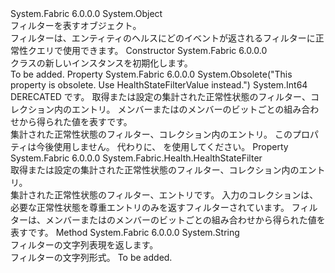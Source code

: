 <Type Name="HealthEventsFilter" FullName="System.Fabric.Health.HealthEventsFilter">
  <TypeSignature Language="C#" Value="public sealed class HealthEventsFilter" />
  <TypeSignature Language="ILAsm" Value=".class public auto ansi sealed beforefieldinit HealthEventsFilter extends System.Object" />
  <TypeSignature Language="DocId" Value="T:System.Fabric.Health.HealthEventsFilter" />
  <TypeSignature Language="VB.NET" Value="Public NotInheritable Class HealthEventsFilter" />
  <TypeSignature Language="F#" Value="type HealthEventsFilter = class" />
  <AssemblyInfo>
    <AssemblyName>System.Fabric</AssemblyName>
    <AssemblyVersion>6.0.0.0</AssemblyVersion>
  </AssemblyInfo>
  <Base>
    <BaseTypeName>System.Object</BaseTypeName>
  </Base>
  <Interfaces />
  <Docs>
    <summary>
      <para>フィルターを表す<see cref="T:System.Fabric.Health.HealthEvent" />オブジェクト。</para>
    </summary>
    <remarks>フィルターは、エンティティのヘルスにどのイベントが返されるフィルターに正常性クエリで使用できます。</remarks>
  </Docs>
  <Members>
    <Member MemberName=".ctor">
      <MemberSignature Language="C#" Value="public HealthEventsFilter ();" />
      <MemberSignature Language="ILAsm" Value=".method public hidebysig specialname rtspecialname instance void .ctor() cil managed" />
      <MemberSignature Language="DocId" Value="M:System.Fabric.Health.HealthEventsFilter.#ctor" />
      <MemberSignature Language="VB.NET" Value="Public Sub New ()" />
      <MemberType>Constructor</MemberType>
      <AssemblyInfo>
        <AssemblyName>System.Fabric</AssemblyName>
        <AssemblyVersion>6.0.0.0</AssemblyVersion>
      </AssemblyInfo>
      <Parameters />
      <Docs>
        <summary>
          <para><see cref="T:System.Fabric.Health.HealthEventsFilter" /> クラスの新しいインスタンスを初期化します。</para>
        </summary>
        <remarks>To be added.</remarks>
      </Docs>
    </Member>
    <Member MemberName="HealthStateFilter">
      <MemberSignature Language="C#" Value="public long HealthStateFilter { get; set; }" />
      <MemberSignature Language="ILAsm" Value=".property instance int64 HealthStateFilter" />
      <MemberSignature Language="DocId" Value="P:System.Fabric.Health.HealthEventsFilter.HealthStateFilter" />
      <MemberSignature Language="VB.NET" Value="Public Property HealthStateFilter As Long" />
      <MemberSignature Language="F#" Value="member this.HealthStateFilter : int64 with get, set" Usage="System.Fabric.Health.HealthEventsFilter.HealthStateFilter" />
      <MemberType>Property</MemberType>
      <AssemblyInfo>
        <AssemblyName>System.Fabric</AssemblyName>
        <AssemblyVersion>6.0.0.0</AssemblyVersion>
      </AssemblyInfo>
      <Attributes>
        <Attribute>
          <AttributeName>System.Obsolete("This property is obsolete. Use HealthStateFilterValue instead.")</AttributeName>
        </Attribute>
      </Attributes>
      <ReturnValue>
        <ReturnType>System.Int64</ReturnType>
      </ReturnValue>
      <Docs>
        <summary>
          <para>DERECATED です。 取得または設定の集計された正常性状態のフィルター、<see cref="T:System.Fabric.Health.HealthEvent" />コレクション内のエントリ。 メンバーまたはのメンバーのビットごとの組み合わせから得られた値を表す<see cref="T:System.Fabric.Health.HealthStateFilter" />です。</para>
        </summary>
        <value>
          <para>集計された正常性状態のフィルター、<see cref="T:System.Fabric.Health.HealthEvent" />コレクション内のエントリ。</para>
        </value>
        <remarks>このプロパティは今後使用しません。 代わりに、<see cref="P:System.Fabric.Health.HealthEventsFilter.HealthStateFilterValue" /> を使用してください。</remarks>
      </Docs>
    </Member>
    <Member MemberName="HealthStateFilterValue">
      <MemberSignature Language="C#" Value="public System.Fabric.Health.HealthStateFilter HealthStateFilterValue { get; set; }" />
      <MemberSignature Language="ILAsm" Value=".property instance valuetype System.Fabric.Health.HealthStateFilter HealthStateFilterValue" />
      <MemberSignature Language="DocId" Value="P:System.Fabric.Health.HealthEventsFilter.HealthStateFilterValue" />
      <MemberSignature Language="VB.NET" Value="Public Property HealthStateFilterValue As HealthStateFilter" />
      <MemberSignature Language="F#" Value="member this.HealthStateFilterValue : System.Fabric.Health.HealthStateFilter with get, set" Usage="System.Fabric.Health.HealthEventsFilter.HealthStateFilterValue" />
      <MemberType>Property</MemberType>
      <AssemblyInfo>
        <AssemblyName>System.Fabric</AssemblyName>
        <AssemblyVersion>6.0.0.0</AssemblyVersion>
      </AssemblyInfo>
      <ReturnValue>
        <ReturnType>System.Fabric.Health.HealthStateFilter</ReturnType>
      </ReturnValue>
      <Docs>
        <summary>
            取得または設定の集計された正常性状態のフィルター、<see cref="T:System.Fabric.Health.HealthEvent" />コレクション内のエントリ。 
            </summary>
        <value>集計された正常性状態のフィルター、<see cref="T:System.Fabric.Health.HealthEvent" />エントリです。</value>
        <remarks>入力のコレクションは、必要な正常性状態を尊重エントリのみを返すフィルターされています。 フィルターは、メンバーまたはのメンバーのビットごとの組み合わせから得られた値を表す<see cref="T:System.Fabric.Health.HealthStateFilter" />です。</remarks>
      </Docs>
    </Member>
    <Member MemberName="ToString">
      <MemberSignature Language="C#" Value="public override string ToString ();" />
      <MemberSignature Language="ILAsm" Value=".method public hidebysig virtual instance string ToString() cil managed" />
      <MemberSignature Language="DocId" Value="M:System.Fabric.Health.HealthEventsFilter.ToString" />
      <MemberSignature Language="VB.NET" Value="Public Overrides Function ToString () As String" />
      <MemberSignature Language="F#" Value="override this.ToString : unit -&gt; string" Usage="healthEventsFilter.ToString " />
      <MemberType>Method</MemberType>
      <AssemblyInfo>
        <AssemblyName>System.Fabric</AssemblyName>
        <AssemblyVersion>6.0.0.0</AssemblyVersion>
      </AssemblyInfo>
      <ReturnValue>
        <ReturnType>System.String</ReturnType>
      </ReturnValue>
      <Parameters />
      <Docs>
        <summary>
            フィルターの文字列表現を返します。
            </summary>
        <returns>フィルターの文字列形式。</returns>
        <remarks>To be added.</remarks>
      </Docs>
    </Member>
  </Members>
</Type>